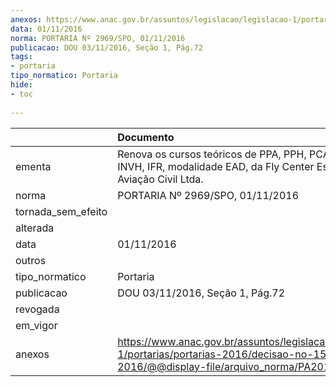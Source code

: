 ```yaml
---
anexos: https://www.anac.gov.br/assuntos/legislacao/legislacao-1/portarias/portarias-2016/decisao-no-158-01-11-2016/@@display-file/arquivo_norma/PA2016-2969.pdf
data: 01/11/2016
norma: PORTARIA Nº 2969/SPO, 01/11/2016
publicacao: DOU 03/11/2016, Seção 1, Pág.72
tags:
- portaria
tipo_normatico: Portaria
hide: 
- toc 
 
---
```


|                    | Documento                                                                                                                                                |
|:-------------------|:---------------------------------------------------------------------------------------------------------------------------------------------------------|
| ementa             | Renova os cursos teóricos de PPA, PPH, PCA, PCH, INVA, INVH, IFR, modalidade EAD, da Fly Center Escola de Aviação Civil Ltda.                            |
| norma              | PORTARIA Nº 2969/SPO, 01/11/2016                                                                                                                         |
| tornada_sem_efeito |                                                                                                                                                          |
| alterada           |                                                                                                                                                          |
| data               | 01/11/2016                                                                                                                                               |
| outros             |                                                                                                                                                          |
| tipo_normatico     | Portaria                                                                                                                                                 |
| publicacao         | DOU 03/11/2016, Seção 1, Pág.72                                                                                                                          |
| revogada           |                                                                                                                                                          |
| em_vigor           |                                                                                                                                                          |
| anexos             | https://www.anac.gov.br/assuntos/legislacao/legislacao-1/portarias/portarias-2016/decisao-no-158-01-11-2016/@@display-file/arquivo_norma/PA2016-2969.pdf |